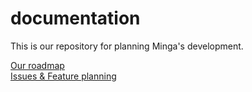 # documentation

This is our repository for planning Minga's development.

[Our roadmap](https://github.com/minga-app/documentation/blob/master/roadmap.md)  
[Issues & Feature planning](https://github.com/minga-app/documentation/issues)  
